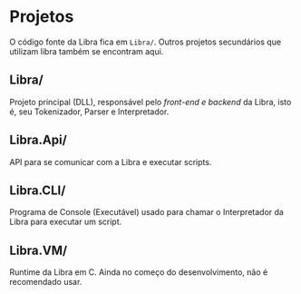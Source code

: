 # Projetos

O código fonte da Libra fica em `Libra/`. Outros projetos secundários que utilizam libra também se encontram aqui.

## Libra/
Projeto principal (DLL), responsável pelo *front-end e backend* da Libra, isto é, seu Tokenizador, Parser e Interpretador.

## Libra.Api/
API para se comunicar com a Libra e executar scripts.

## Libra.CLI/
Programa de Console (Executável) usado para chamar o Interpretador da Libra para executar um script.

## Libra.VM/
Runtime da Libra em C. Ainda no começo do desenvolvimento, não é recomendado usar.